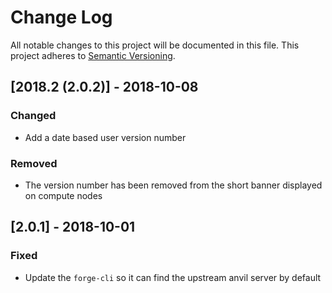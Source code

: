 # Change Log

All notable changes to this project will be documented in this file.
This project adheres to [Semantic Versioning](http://semver.org/).

## [2018.2 (2.0.2)] - 2018-10-08
### Changed
- Add a date based user version number

### Removed
- The version number has been removed from the short banner displayed on
  compute nodes

## [2.0.1] - 2018-10-01
### Fixed
- Update the `forge-cli` so it can find the upstream anvil server by default
